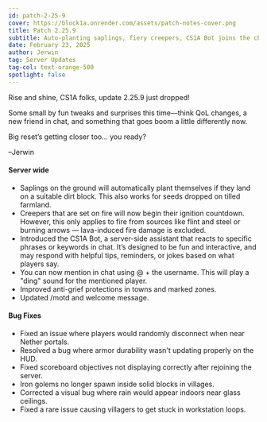 ```yaml
---
id: patch-2-25-9
cover: https://block1a.onrender.com/assets/patch-notes-cover.png
title: Patch 2.25.9
subtitle: Auto-planting saplings, fiery creepers, CS1A Bot joins the chat, mention pings, and more.
date: February 23, 2025
author: Jerwin
tag: Server Updates
tag-col: text-orange-500
spotlight: false
---
```


Rise and shine, CS1A folks, update 2.25.9 just dropped!

Some small by fun tweaks and surprises this time—think QoL changes, a new friend in chat, and something that goes boom a little differently now. 

Big reset’s getting closer too… you ready?

–Jerwin

#### Server wide

- Saplings on the ground will automatically plant themselves if they land on a suitable dirt block. This also works for seeds dropped on tilled farmland.
- Creepers that are set on fire will now begin their ignition countdown. However, this only applies to fire from sources like flint and steel or burning arrows — lava-induced fire damage is excluded.
- Introduced the CS1A Bot, a server-side assistant that reacts to specific phrases or keywords in chat. It’s designed to be fun and interactive, and may respond with helpful tips, reminders, or jokes based on what players say.
- You can now mention in chat using @ + the username. This will play a "ding" sound for the mentioned player.
- Improved anti-grief protections in towns and marked zones.
- Updated /motd and welcome message.


#### Bug Fixes 

- Fixed an issue where players would randomly disconnect when near Nether portals.
- Resolved a bug where armor durability wasn't updating properly on the HUD.
- Fixed scoreboard objectives not displaying correctly after rejoining the server.
- Iron golems no longer spawn inside solid blocks in villages.
- Corrected a visual bug where rain would appear indoors near glass ceilings.
- Fixed a rare issue causing villagers to get stuck in workstation loops.
